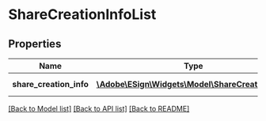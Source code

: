 # ShareCreationInfoList

## Properties
Name | Type | Description | Notes
------------ | ------------- | ------------- | -------------
**share_creation_info** | [**\Adobe\ESign\Widgets\Model\ShareCreationInfo[]**](ShareCreationInfo.md) | List of ShareCreationInfo | [optional] 

[[Back to Model list]](../README.md#documentation-for-models) [[Back to API list]](../README.md#documentation-for-api-endpoints) [[Back to README]](../README.md)



